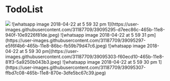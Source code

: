 # TodoList
<img src="https://user-images.githubusercontent.com/31187709/39095278-77e4f702-465b-11e8-9119-4633d9e89c65.jpeg">
![whatsapp image 2018-04-22 at 5 59 32 pm 1](https://user-images.githubusercontent.com/31187709/39095295-d7eec86c-465b-11e8-940f-10e9226f81de.jpeg)
![whatsapp image 2018-04-22 at 5 59 31 pm](https://user-images.githubusercontent.com/31187709/39095297-e5f6f4b6-465b-11e8-86bc-fb59b79d47c6.jpeg)
![whatsapp image 2018-04-22 at 5 59 30 pm](https://user-images.githubusercontent.com/31187709/39095303-f60ecd10-465b-11e8-81f3-5a9250b043b3.jpeg)
![whatsapp image 2018-04-22 at 5 59 30 pm 1](https://user-images.githubusercontent.com/31187709/39095307-ffbd7c08-465b-11e8-870e-3dfe5bc67c39.jpeg)
